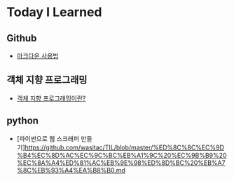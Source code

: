 # Today I Learned  
## Github  
- [마크다운 사용법](https://github.com/wasitac/TIL/blob/master/%EB%A7%88%ED%81%AC%EB%8B%A4%EC%9A%B4.md)    
## 객체 지향 프로그래밍  
- [객체 지향 프로그래밍이란?](https://github.com/wasitac/TIL/blob/master/%EA%B0%9D%EC%B2%B4%EC%A7%80%ED%96%A5%20%ED%94%84%EB%A1%9C%EA%B7%B8%EB%9E%98%EB%B0%8D.md)  
## python
- [파이썬으로 웹 스크래퍼 만들기]https://github.com/wasitac/TIL/blob/master/%ED%8C%8C%EC%9D%B4%EC%8D%AC%EC%9C%BC%EB%A1%9C%20%EC%9B%B9%20%EC%8A%A4%ED%81%AC%EB%9E%98%ED%8D%BC%20%EB%A7%8C%EB%93%A4%EA%B8%B0.md
